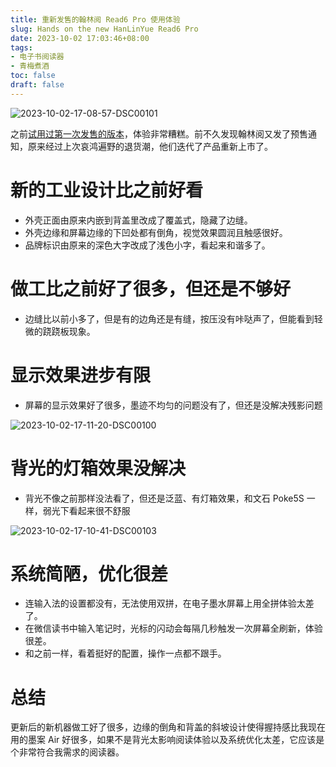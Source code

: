 ```yaml
---
title: 重新发售的翰林阅 Read6 Pro 使用体验
slug: Hands on the new HanLinYue Read6 Pro
date: 2023-10-02 17:03:46+08:00
tags:
- 电子书阅读器
- 青梅煮酒
toc: false
draft: false
---
```


![2023-10-02-17-08-57-DSC00101](https://raw.githubusercontent.com/xbot/image-hosting/master/blog/20231002170857000-744078fdb8060f143f5d3e39113787ca.avif)

之前[试用过第一次发售的版本](/posts/hands-on-hanlinyue-read6-pro/)，体验非常糟糕。前不久发现翰林阅又发了预售通知，原来经过上次哀鸿遍野的退货潮，他们迭代了产品重新上市了。

# 新的工业设计比之前好看

- 外壳正面由原来内嵌到背盖里改成了覆盖式，隐藏了边缝。
- 外壳边缘和屏幕边缘的下凹处都有倒角，视觉效果圆润且触感很好。
- 品牌标识由原来的深色大字改成了浅色小字，看起来和谐多了。

# 做工比之前好了很多，但还是不够好

- 边缝比以前小多了，但是有的边角还是有缝，按压没有咔哒声了，但能看到轻微的跷跷板现象。

# 显示效果进步有限

- 屏幕的显示效果好了很多，墨迹不均匀的问题没有了，但还是没解决残影问题

![2023-10-02-17-11-20-DSC00100](https://raw.githubusercontent.com/xbot/image-hosting/master/blog/20231002171120000-97fa7d68f3d33f9bbed814e99845dc30.avif)

# 背光的灯箱效果没解决

- 背光不像之前那样没法看了，但还是泛蓝、有灯箱效果，和文石 Poke5S 一样，弱光下看起来很不舒服

![2023-10-02-17-10-41-DSC00103](https://raw.githubusercontent.com/xbot/image-hosting/master/blog/20231002171041000-afe786f24a32a85360fff5b37095b9bf.avif)

# 系统简陋，优化很差

- 连输入法的设置都没有，无法使用双拼，在电子墨水屏幕上用全拼体验太差了。
- 在微信读书中输入笔记时，光标的闪动会每隔几秒触发一次屏幕全刷新，体验很差。
- 和之前一样，看着挺好的配置，操作一点都不跟手。

# 总结

更新后的新机器做工好了很多，边缘的倒角和背盖的斜坡设计使得握持感比我现在用的墨案 Air 好很多，如果不是背光太影响阅读体验以及系统优化太差，它应该是个非常符合我需求的阅读器。
